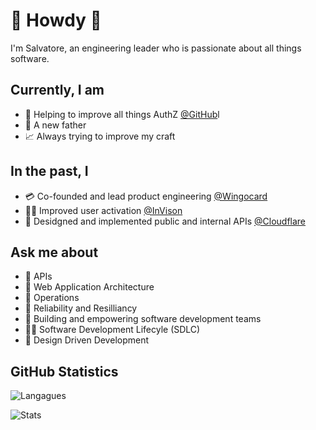 # 👋 Howdy 🤠

I'm Salvatore, an engineering leader who is passionate about all things software.

## Currently, I am

* 💪 Helping to improve all things AuthZ [@GitHub](https://github.com/github)l
* 👶 A new father
* 📈 Always trying to improve my craft

## In the past, I

* 💳 Co-founded and lead product engineering [@Wingocard](https://github.com/wingocard)
* 👨‍🎨 Improved user activation [@InVison](https://github.com/invisionapp)
* 🤖 Desidgned and implemented public and internal APIs [@Cloudflare](https://github.com/cloudflare)

## Ask me about

* 🚪 APIs
* 🕋 Web Application Architecture
* 🚨 Operations
* 🗿 Reliability and Resilliancy
* 👏 Building and empowering software development teams
* 🚴‍♂️ Software Development Lifecyle (SDLC)
* 🍥 Design Driven Development

## GitHub Statistics

![Langagues](https://github-readme-stats.vercel.app/api/top-langs/?username=iToto&langs_count=10&layout=compact&theme=gruvbox&hide=python,javascript,html,css)

![Stats](https://github-readme-stats.vercel.app/api?username=iToto&count_private=true&show_icons=true&theme=gruvbox)
